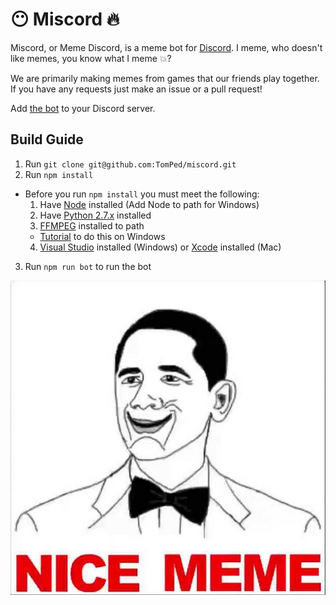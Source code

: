 # :no_mouth: Miscord :fire:

Miscord, or Meme Discord, is a meme bot for [Discord](https://discordapp.com/). I meme, who doesn't like memes, you know what I meme :boom:?

We are primarily making memes from games that our friends play together. If you have any requests just make an issue or a pull request!

Add [the bot](https://discordapp.com/oauth2/authorize?&client_id=185584861463969793&scope=bot) to your Discord server.

## Build Guide

1. Run `git clone git@github.com:TomPed/miscord.git`
2. Run `npm install`
  - Before you run `npm install` you must meet the following:
    1. Have [Node](https://nodejs.org/en/) installed (Add Node to path for Windows)
    2. Have [Python 2.7.x](https://www.python.org/downloads/) installed
    3. [FFMPEG](https://ffmpeg.org/download.html) installed to path
      - [Tutorial](https://www.youtube.com/watch?v=xcdTIDHm4KM) to do this on Windows
    4. [Visual Studio](https://www.visualstudio.com/en-us/visual-studio-homepage-vs.aspx) installed (Windows) or [Xcode](https://developer.apple.com/xcode/) installed (Mac)
3. Run `npm run bot` to run the bot

![nicememe](./img/nicememe.jpg)
